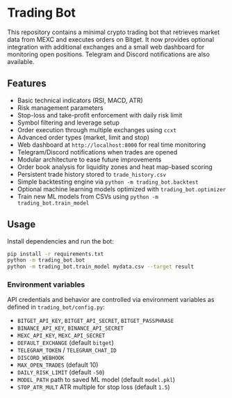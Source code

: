# Trading Bot

This repository contains a minimal crypto trading bot that retrieves market data from MEXC and executes orders on Bitget.
It now provides optional integration with additional exchanges and a small web
dashboard for monitoring open positions. Telegram and Discord notifications are
also available.

## Features

- Basic technical indicators (RSI, MACD, ATR)
- Risk management parameters
- Stop-loss and take-profit enforcement with daily risk limit
- Symbol filtering and leverage setup
- Order execution through multiple exchanges using `ccxt`
- Advanced order types (market, limit and stop)
- Web dashboard at `http://localhost:8000` for real time monitoring
- Telegram/Discord notifications when trades are opened
- Modular architecture to ease future improvements
- Order book analysis for liquidity zones and heat map-based scoring
- Persistent trade history stored to `trade_history.csv`
- Simple backtesting engine via `python -m trading_bot.backtest`
- Optional machine learning models optimized with `trading_bot.optimizer`
- Train new ML models from CSVs using `python -m trading_bot.train_model`

## Usage

Install dependencies and run the bot:

```bash
pip install -r requirements.txt
python -m trading_bot.bot
python -m trading_bot.train_model mydata.csv --target result
```

### Environment variables

API credentials and behavior are controlled via environment variables as
defined in `trading_bot/config.py`:

- `BITGET_API_KEY`, `BITGET_API_SECRET`, `BITGET_PASSPHRASE`
- `BINANCE_API_KEY`, `BINANCE_API_SECRET`
- `MEXC_API_KEY`, `MEXC_API_SECRET`
- `DEFAULT_EXCHANGE` (default `bitget`)
- `TELEGRAM_TOKEN` / `TELEGRAM_CHAT_ID`
- `DISCORD_WEBHOOK`
- `MAX_OPEN_TRADES` (default 10)
- `DAILY_RISK_LIMIT` (default `-50`)
- `MODEL_PATH` path to saved ML model (default `model.pkl`)
- `STOP_ATR_MULT` ATR multiple for stop loss (default `1.5`)

